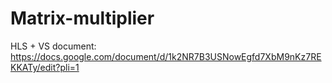 # Matrix-multiplier

HLS + VS document: https://docs.google.com/document/d/1k2NR7B3USNowEgfd7XbM9nKz7REKKATy/edit?pli=1
